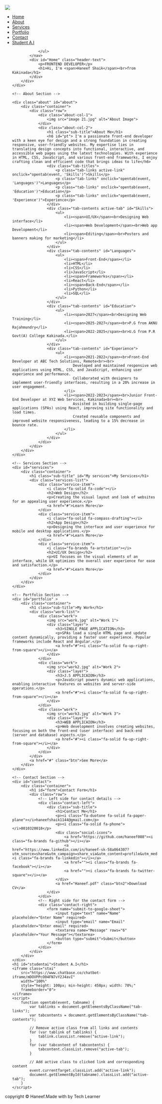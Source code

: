 <!DOCTYPE html>
<html lang="en">
<head>
    <meta charset="UTF-8">
    <meta name="viewport" content="width=device-width, initial-scale=1.0">
    <title>My Portfolio</title>
    <link rel="stylesheet" href="style.css">
    <script src="https://kit.fontawesome.com/23330d1986.js" crossorigin="anonymous"></script>
</head>
<body>
    <div id="header"> 
        <div class="container">
            <nav>
               <img src="LOGO.png" class="logo">
                <ul>
                    <li><a href="#Home">Home</a></li>
                    <li><a href="#about">About</a></li>
                    <li><a href="#services">Services</a></li>
                    <li><a href="#portfolio">Portfolio</a></li>
                    <li><a href="#contact">Contact</a></li>
                    <li><a href="#studentai">Student A.I</a></li>
                    
                </ul>
            </nav>
            <div id="Home" class="header-text">
                <p>FRONTEND DEVELOPER</p>
                <h1>Hi, I'm <span>Haneef Shaik</span><br>from Kakinada</h1>
            </div>
        </div>
    </div>
    
    <!-- About Section -->
   
    <div class="about" id="about">
        <div class="container">
            <div class="row">
                <div class="about-col-1"> 
                    <img src="image 21.jpg" alt="About Image">
                </div>
                <div class="about-col-2">
                    <h1 class="sub-title">About Me</h1>
                    <h6 id="pt"> I'm a passionate front-end developer with a keen eye for design and a strong foundation in creating responsive, user-friendly websites. My expertise lies in translating design concepts into functional, interactive, and accessible web pages using the latest technologies. With experience in HTML, CSS, JavaScript, and various front-end frameworks, I enjoy crafting clean and efficient code that brings ideas to life</h6>
                    <div class="tab-titles">
                        <p class="tab-links active-link" onclick="opentab(event, 'Skills')">Skills</p>
                        <p class="tab-links" onclick="opentab(event, 'Languages')">Languages</p>
                        <p class="tab-links" onclick="opentab(event, 'Education')">Education</p>
                        <p class="tab-links" onclick="opentab(event, 'Experience')">Experience</p>
                    </div>
                    <div class="tab-contents active-tab" id="Skills">
                        <ul>
                            <li><span>UI/UX</span><br>Designing Web interface</li>
                            <li><span>Web Development</span><br>Web app Development</li>
                            <li><span>Editing</span><br>Posters and banners making for marketing</li>
                        </ul>
                    </div>
                    <div class="tab-contents" id="Languages">
                        <ul>
                            <li><span>Front-End</span></li>
                            <li>HTML</li>
                            <li>CSS</li>
                            <li>JavaScript</li>
                            <li><span>Frameworks</span></li>
                            <li>React</li>
                            <li><span>Back-End</span></li>
                            <li>Python</li>
                            <li>SQL</li>
                        </ul>
                    </div>
                    <div class="tab-contents" id="Education">
                        <ul>
                            <li><span>2027</span><br>Designing Web Training</li>
                            <li><span>2025-2027</span><br>P.G from AKNU Rajahmundry</li>
                            <li><span>2022-2025</span><br>U.G from P.R Govt(A) College Kakinada.</li>
                        </ul>
                    </div> 
                    <div class="tab-contents" id="Experience">
                        <ul>
                            <li><span>2021-2022</span><br>Front-End Developer at ABC Tech Solutions, Remote<br><br>
                                Developed and maintained responsive web applications using HTML, CSS, and JavaScript, enhancing user experience and performance.
                                Collaborated with designers to implement user-friendly interfaces, resulting in a 20% increase in user engagement.
                            </li>
                            <li><span>2022-2023</span><br>Junior Front-End Developer at XYZ Web Services, Kakinada<br><br>
                                Assisted in building single-page applications (SPAs) using React, improving site functionality and load times.
                                Created reusable components and improved website responsiveness, leading to a 15% decrease in bounce rate.
                            </li>
                        </ul>
                    </div>
                </div>  
            </div>
        </div>
    </div>
    
    <!-- Services Section -->
    <div id="services">
        <div class="container">
            <h1 class="sub-title" id="My services">My Services</h1>
            <div class="services-list">
                <div class="service-item"> 
                    <i class="fa-solid fa-code"></i>
                    <h2>Web Design</h2>
                    <p>Creating the visual layout and look of websites for an appealing user experience.</p>
                    <a href="#">Learn More</a>
                </div>
                <div class="service-item">
                    <i class="fa-solid fa-compass-drafting"></i>
                    <h2>App Design</h2>
                    <p>Designing the interface and user experience for mobile and desktop applications.</p>
                    <a href="#">Learn More</a>
                </div>
                <div class="service-item">
                    <i class="fa-brands fa-artstation"></i>
                    <h2>UI/UX Design</h2>
                    <p>UI focuses on the visual elements of an interface, while UX optimizes the overall user experience for ease and satisfaction.</p>
                    <a href="#">Learn More</a>
                </div>
            </div>
        </div>
    </div>
    
    <!-- Portfolio Section -->
    <div id="portfolio" >
        <div class="container">
            <h1 class="sub-title">My Work</h1>
            <div class="work-list">
                <div class="work">
                    <img src="work.jpg" alt="Work 1">
                    <div class="layer">
                        <h3>SINGLE PAGE APPLICATION</h3>
                        <p>SPAs load a single HTML page and update content dynamically, providing a faster user experience. Popular frameworks include React and Angular.</p>
                        <a href="#"><i class="fa-solid fa-up-right-from-square"></i></a>  
                    </div>
                </div>
                <div class="work">
                    <img src="work2.jpg" alt="Work 2">
                    <div class="layer">
                        <h3>J.S APPLICAION</h3>
                        <p>JavaScript powers dynamic web applications, enabling interactive features on websites and server-side operations.</p>
                        <a href="#"><i class="fa-solid fa-up-right-from-square"></i></a>  
                    </div>
                </div>
                <div class="work">
                    <img src="work3.jpg" alt="Work 3">
                    <div class="layer">
                        <h3>WEB APPLICAION</h3>
                        <p>Web development involves creating websites, focusing on both the front-end (user interface) and back-end (server and database) aspects.</p>
                        <a href="#"><i class="fa-solid fa-up-right-from-square"></i></a>  
                    </div>
                </div>
            </div>
            <a href="#" class="btn">See More</a>
        </div>
    </div>
    
    <!-- Contact Section -->
    <div id="contact">
        <div class="container">
            <h1 id="form">Contact Form</h1>
            <div class="row">
                <!-- Left side for contact details -->
                <div class="contact-left">
                    <div class="sub-title">
                        <h1>Contact Me</h1> 
                        <p><i class="fa-duotone fa-solid fa-paper-plane"></i>haneefshaik1144@gmail.com</p>
                        <p><i class="fa-solid fa-phone"></i>8010320018</p>
                        <div class="social-icons">
                            <a href="https://github.com/haneef008"><i class="fa-brands fa-github"></i></a>
                            <a href="https://www.linkedin.com/in/haneef-sk-58a064307?utm_source=share&utm_campaign=share_via&utm_content=profile&utm_medium=android_app"><i class="fa-brands fa-linkedin"></i></a>
                            <a href=""><i class="fa-brands fa-facebook"></i></a>
                            <a href=""><i class="fa-brands fa-twitter-square"></i></a>
                        </div>
                        <a href="Haneef.pdf" class="btn2">Download CV</a>
                    </div>
                </div>
                <!-- Right side for the contact form -->
                <div class="contact-right">
                    <form name="submit-to-google-sheet">
                        <input type="text" name="Name" placeholder="Enter Name" required>
                        <input type="email" name="Email" placeholder="Enter email" required>
                        <textarea name="Message" rows="6" placeholder="Your Message"></textarea>
                        <button type="submit">Submit</button>
                    </form>
                </div>
            </div>
        </div>
    </div>
    <h1 id="studentai">Student A.I</h1>
    <iframe class="stai"
        src="https://www.chatbase.co/chatbot-iframe/mDOVPPcO04FN7vY2J4avI"
        width="100%"
        style="height: 100px; min-height: 450px; width: 70%;"
        frameborder="0">
    </iframe>
    <script>
        function opentab(event, tabname) {
            var tablinks = document.getElementsByClassName("tab-links");
            var tabcontents = document.getElementsByClassName("tab-contents");
            
            // Remove active class from all links and contents
            for (var tablink of tablinks) {
                tablink.classList.remove("active-link");
            }
            for (var tabcontent of tabcontents) {
                tabcontent.classList.remove("active-tab");
            }
            
            // Add active class to clicked link and corresponding content
            event.currentTarget.classList.add("active-link");
            document.getElementById(tabname).classList.add("active-tab");
        }
    </script>
  <script>
    const scriptURL = 'https://script.google.com/macros/s/AKfycbwrzsMH2Ioym5FO8YpSAmOk5Wpf8uCYezQZDYQiIwRVLCSJftyq81lFUkTbzaAJuwnL/exec'
    const form = document.forms['submit-to-google-sheet']
  
    form.addEventListener('submit', e => {
        e.preventDefault()
        fetch(scriptURL, { method: 'POST', body: new FormData(form)})
            .then(response => {
                console.log('Success!', response)
                form.reset(); // This line will clear the form fields after submission
            })
            .catch(error => console.error('Error!', error.message))
    })
</script>
</div>
<div class="copyright">
    <p>copyright © Haneef.Made with <i class="fa-sharp-duotone fa-solid fa-heart"></i> by Tech Learner</p>
   </div>
   <script>
    // Menu Close Functionality
    document.getElementById('close-btn').addEventListener('click', function() {
        document.getElementById('menu').style.display = 'none';
    });

    // Menu Toggle Functionality for smaller screens
    document.getElementById('menu-btn').addEventListener('click', function() {
        const menu = document.getElementById('menu');
        if (menu.style.display === 'none' || menu.style.display === '') {
            menu.style.display = 'block';
        } else {
            menu.style.display = 'none';
        }
    });
</script>
<!--student ai-
<script>
    window.embeddedChatbotConfig = {
    chatbotId: "TQ_VVLFvm9ZGBUkf86tiL",
    domain: "www.chatbase.co"
    }
    </script>
    <script
    src="https://www.chatbase.co/embed.min.js"
    chatbotId="TQ_VVLFvm9ZGBUkf86tiL"
    domain="www.chatbase.co"
    defer>
    </script>
-->
</body>
</html>

